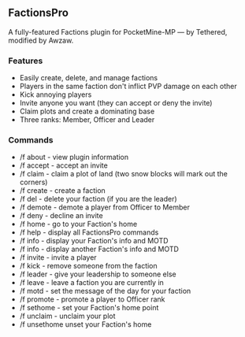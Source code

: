 ## FactionsPro
A fully-featured Factions plugin for PocketMine-MP — by Tethered, modified by Awzaw.

### Features
* Easily create, delete, and manage factions
* Players in the same faction don't inflict PVP damage on each other
* Kick annoying players
* Invite anyone you want (they can accept or deny the invite)
* Claim plots and create a dominating base
* Three ranks: Member, Officer and Leader

### Commands
* /f about - view plugin information
* /f accept - accept an invite
* /f claim - claim a plot of land (two snow blocks will mark out the corners)
* /f create - create a faction
* /f del - delete your faction (if you are the leader)
* /f demote <player> - demote a player from Officer to Member
* /f deny - decline an invite
* /f home - go to your Faction's home
* /f help - display all FactionsPro commands
* /f info - display your Faction's info and MOTD
* /f info <faction> - display another Faction's info and MOTD
* /f invite <player> - invite a player
* /f kick <player> - remove someone from the faction
* /f leader <player> - give your leadership to someone else
* /f leave - leave a faction you are currently in
* /f motd - set the message of the day for your faction
* /f promote <player> - promote a player to Officer rank
* /f sethome - set your Faction's home point
* /f unclaim - unclaim your plot
* /f unsethome unset your Faction's home
